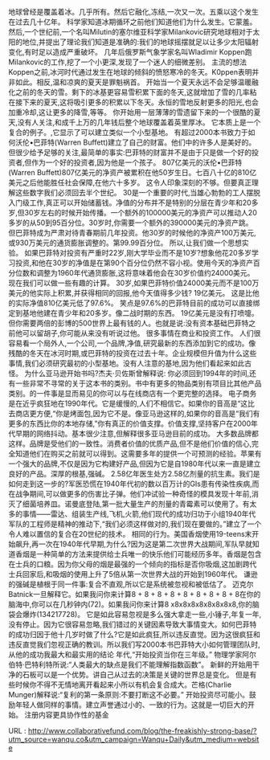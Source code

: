 地球曾经是覆盖着冰。几乎所有。然后它融化,冻结,一次又一次。五乘以这个发生在过去几十亿年。 
 科学家知道冰期循环之前他们知道他们为什么发生。它蒙羞。然后,一个世纪前,一个名叫Milutin的塞尔维亚科学家Milankovic研究地球相对于太阳的地位,并提出了理论我们知道是准确的:我们的地球摇摆就足以让多少太阳辐射变化,有时足以造成严重破坏。 
 几年后俄罗斯气象学家名叫Wladimir Koppen跑Milankovic的工作,挖了一个小更深,发现了一个迷人的细微差别。 
 主流的想法Koppen之前,冰河时代通过发生在地球的倾斜的愤怒寒冷的冬天。K0ppen表明并非如此。相反,温和凉爽的夏天是罪魁祸首。 
 开始当一个夏天永远不会足够温暖融化之前的冬天的雪。剩下的冰基更容易雪积累下面的冬天,这就增加了雪的几率粘在接下来的夏天,这将吸引更多的积累以下冬天。永恒的雪地反射更多的阳光,也会加重冷却,这让更多的降雪,等等。 
 你开始用一层薄薄的雪遗留下来的一个很酷的夏天,没有人关注,和成千上万的几年钱后整个地球覆盖着英里厚冰。 
 它本质上是一个复合的例子。,它显示了可以建立类似一个小型基地。 
 有超过2000本书致力于如何沃伦•巴菲特(Warren Buffett)建立了自己的财富。他们中的许多人是美好的。 
 但很少给予足够的关注,最简单的事实:巴菲特的财富并不是由于只是做一个好的投资者,但作为一个好的投资者,因为他是一个孩子。 
 807亿美元的沃伦•巴菲特(Warren Buffett)807亿美元的净资产被累积在他50岁生日。七百八十亿的810亿美元之后他能胜任社会保障,在他六十多岁。 
 这令人印象深刻的不够。但要真正理解这些数字我们必须回去半个世纪。 
 30是一个重要的时代,当雄心勃勃的工人摆脱入门级工作,真正可以开始储蓄钱。净值的分布并不是特别的分层在青少年和20多岁,但30岁左右的时候开始传播。一个额外的100000美元的净资产可以推动人20多岁的从50到95百分位。30岁时,你需要一个额外的390000美元的净资产跳。 
 但巴菲特成为严肃对待青春期前几年投资。他30岁的时候他的净资产100万美元,或930万美元的通货膨胀调整的。第99.99百分位。 
 所以,让我们做一个思想实验。 
 如果巴菲特对投资有严重时22岁,刚大学毕业而不是10岁?想象他花20多岁学习投资,和他在30岁的净值是在第90个百分位仍然不容小视。使用今天的净资产百分位数和调整为1960年代通货膨胀,这将意味着他会在30岁价值约24000美元。 
 现在我们可以做一些有趣的计算。 
 30岁,如果巴菲特价值24000美元而不是100万美元的他实际上积累,并获得相同的回报,他今天值得多少钱? 
 19亿美元。 
 这是比他的实际净值810亿美元低了97.6%。 
 笑点是97.6%的巴菲特目前的成功可以直接绑定到基地他建在青少年和20多岁。像二战时期的东西。 
 19亿美元是没有打喷嚏。但你需要两倍的彭博的500世界上最有钱的人。也就是说:没有资本基础巴菲特之前他可以留胡子,你可能从来没有听说过他。 
 很多事情在商业和投资工作。 
 人们很容易看一个局外人,一个公司,一个品牌,净值,研究最新的东西添加到它的成功。像残酷的冬天在冰河时期,或巴菲特的投资在过去十年。企业规模但升值为什么这些事情,我们必须研究最初的小型基地。没有人注意的基地,因为他们看起来如此古怪。 
 为什么亚马逊开始书吗?杰夫·贝佐斯曾解释说: 
 你必须回到1994年的时间,还有一些非常不寻常的关于这本书的类别。书中有更多的物品类别有项目比其他产品类别。的一件事是显而易见的你可以与在线商店有一个更完整的选择。 
 电子商务是在近乎疯狂地在1990年代。它是缓慢的,人们不相信它。如果你的音高是“这比去商店更方便,“你是烤面包,因为它不是。像亚马逊这样的,如果你的音高是“我们有更多的东西比你的本地存储,”你有真正的价值支撑。价值支撑,坚持客户在2000年代早期的网络抖动。基本很少注意,但解释很多亚马逊目前的成功。 
 大多数品牌都这样。品牌是受他们的一致性。消费者价值的优质产品,但不是他们价值的信心,完全知道他们在购买之前就可以得到。这需要多年的提供一个可预测的经验。苹果有一个强大的品牌,不仅是因为它构建好产品,但因为它是自1980年代以来一直是建立良好的产品。深厚的根基,强碱。 
 2.58亿年医生处方2.58亿剂量的抗生素。我们是如何走到这一步的?军医恐慌在1940年代初的数以百万计的GIs患有传染性疾病,而在战争期间,可以做更多的伤害比子弹。他们冲试验一种奇怪的模具发现十年前,消灭了细菌培养皿。诺曼底登陆,第一批大量生产的剂量的青霉素可以使用了。有太多的事情——雷达、组装生产线,飞机,火箭,他们现代的成功归功于小组1940年代军队的工程师是精神的推动下,“我们必须这样做对的,我们现在要做的。”建立了一个令人难以置信的复合在20世纪的技术。 
 相同的行为。美国香烟使用19-teens末开始飙升,再一次在1940年代早期,为什么?因为这是第二次世界大战期间,军队早就知道香烟是一种简单的方法来提供给士兵唯一的快乐他们可能经历多年。香烟是包含在士兵的口粮。因为你父母的烟是最强的一个倾向的指标是否你吸烟,这加剧跨代士兵回家后,和吸烟的使用上升了5倍从第一次世界大战的开始到1960年代。 
 谦逊的强碱是植根于同一件事:复合不直观,所以它是系统被忽视和被低估了。 
 迈克尔Batnick一旦解释它。如果我问你来计算8 + 8 + 8 + 8 + 8 + 8 + 8 + 8 + 8在你的脑海中,你可以在几秒钟内(72)。如果我问你来计算8 x8x8x8x8x8x8x8x8,你的脑袋会爆炸(134217728)。 
 它是如此容易忽视是多么强大拿走一些,小锤子,年复一年,没有停止。因为它很容易忽略,我们错过的关键因素导致大事情变大。如何巴菲特的成功归因于他十几岁时做了什么?它是如此疯狂,所以违反直觉。因为这很疯狂和违反直觉我们忽视正确的教训。所以我们写2000本书巴菲特大小如何管理团队时,从他的成功我最大和最实用的结论 
 年代,“开始投资当你在三年级。” 
 物理学家阿尔伯特·巴特利特所说:“人类最大的缺点是我们不能理解指数函数”。 
 新鲜的开始用干净的石板可以是一个优势。讲自己从过去的决策是关键的世界总是变化。 
 但是有些时候你不得不无情地离开看起来小所以有机会复合成大。芒格(Charlie Munger)解释说:“复利的第一条原则:不要打断这不必要。” 
 开始投资尽可能小。鼓励年轻人做同样的事情。建立声誉通过小的、一致的行为。这就是一切巨大的开始。 
 注册内容更具协作性的基金 
  
   
  URL : http://www.collaborativefund.com/blog/the-freakishly-strong-base/?utm_source=wanqu.co&utm_campaign=Wanqu+Daily&utm_medium=website